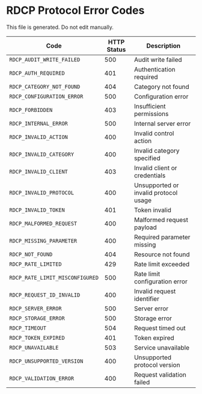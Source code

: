 # RDCP Protocol Error Codes

This file is generated. Do not edit manually.

| Code | HTTP Status | Description |
|------|-------------|-------------|
| `RDCP_AUDIT_WRITE_FAILED` | 500 | Audit write failed |
| `RDCP_AUTH_REQUIRED` | 401 | Authentication required |
| `RDCP_CATEGORY_NOT_FOUND` | 404 | Category not found |
| `RDCP_CONFIGURATION_ERROR` | 500 | Configuration error |
| `RDCP_FORBIDDEN` | 403 | Insufficient permissions |
| `RDCP_INTERNAL_ERROR` | 500 | Internal server error |
| `RDCP_INVALID_ACTION` | 400 | Invalid control action |
| `RDCP_INVALID_CATEGORY` | 400 | Invalid category specified |
| `RDCP_INVALID_CLIENT` | 403 | Invalid client or credentials |
| `RDCP_INVALID_PROTOCOL` | 400 | Unsupported or invalid protocol usage |
| `RDCP_INVALID_TOKEN` | 401 | Token invalid |
| `RDCP_MALFORMED_REQUEST` | 400 | Malformed request payload |
| `RDCP_MISSING_PARAMETER` | 400 | Required parameter missing |
| `RDCP_NOT_FOUND` | 404 | Resource not found |
| `RDCP_RATE_LIMITED` | 429 | Rate limit exceeded |
| `RDCP_RATE_LIMIT_MISCONFIGURED` | 500 | Rate limit configuration error |
| `RDCP_REQUEST_ID_INVALID` | 400 | Invalid request identifier |
| `RDCP_SERVER_ERROR` | 500 | Server error |
| `RDCP_STORAGE_ERROR` | 500 | Storage error |
| `RDCP_TIMEOUT` | 504 | Request timed out |
| `RDCP_TOKEN_EXPIRED` | 401 | Token expired |
| `RDCP_UNAVAILABLE` | 503 | Service unavailable |
| `RDCP_UNSUPPORTED_VERSION` | 400 | Unsupported protocol version |
| `RDCP_VALIDATION_ERROR` | 400 | Request validation failed |
